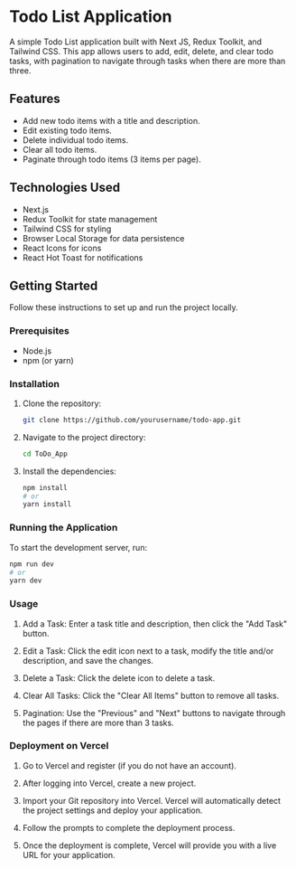 # Todo List Application

A simple Todo List application built with Next JS, Redux Toolkit, and Tailwind CSS. This app allows users to add, edit, delete, and clear todo tasks, with pagination to navigate through tasks when there are more than three.

## Features

- Add new todo items with a title and description.
- Edit existing todo items.
- Delete individual todo items.
- Clear all todo items.
- Paginate through todo items (3 items per page).

## Technologies Used

- Next.js
- Redux Toolkit for state management
- Tailwind CSS for styling
- Browser Local Storage for data persistence
- React Icons for icons
- React Hot Toast for notifications

## Getting Started

Follow these instructions to set up and run the project locally.

### Prerequisites

- Node.js
- npm (or yarn)

### Installation

1. Clone the repository:

    ```sh
    git clone https://github.com/yourusername/todo-app.git
    ```

2. Navigate to the project directory:

    ```sh
    cd ToDo_App
    ```

3. Install the dependencies:

    ```sh
    npm install
    # or
    yarn install
    ```

### Running the Application

To start the development server, run:

```sh
npm run dev
# or
yarn dev

```

### Usage

1. Add a Task:  Enter a task title and description, then click the "Add Task" button.

2. Edit a Task: Click the edit icon next to a task, modify the title and/or description, and save the changes.

3. Delete a Task: Click the delete icon to delete a task.

4. Clear All Tasks: Click the "Clear All Items" button to remove all tasks.

5. Pagination: Use the "Previous" and "Next" buttons to navigate through the pages if there are more than 3 tasks.

### Deployment on Vercel
 
1. Go to Vercel and register (if you do not have an account).

2. After logging into Vercel, create a new project.

3. Import your Git repository into Vercel. Vercel will automatically detect the project settings and deploy your application.

4. Follow the prompts to complete the deployment process. 

5. Once the deployment is complete, Vercel will provide you with a live URL for your application.
